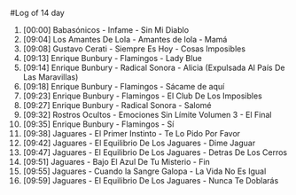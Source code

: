#Log of 14 day

1. [00:00] Babasónicos - Infame - Sin Mi Diablo
1. [09:04] Los Amantes De Lola - Amantes de lola - Mamá
1. [09:08] Gustavo Cerati - Siempre Es Hoy - Cosas Imposibles
1. [09:13] Enrique Bunbury - Flamingos - Lady Blue
1. [09:14] Enrique Bunbury - Radical Sonora - Alicia (Expulsada Al País De Las Maravillas)
1. [09:18] Enrique Bunbury - Flamingos - Sácame de aquí
1. [09:23] Enrique Bunbury - Flamingos - El Club De Los Imposibles
1. [09:27] Enrique Bunbury - Radical Sonora - Salomé
1. [09:32] Rostros Ocultos - Emociones Sin Límite Volumen 3 - El Final
1. [09:35] Enrique Bunbury - Flamingos - Sí
1. [09:38] Jaguares - El Primer Instinto - Te Lo Pido Por Favor
1. [09:42] Jaguares - El Equilibrio De Los Jaguares - Dime Jaguar
1. [09:47] Jaguares - El Equilibrio De Los Jaguares - Detras De Los Cerros
1. [09:51] Jaguares - Bajo El Azul De Tu Misterio - Fin
1. [09:55] Jaguares - Cuando la Sangre Galopa - La Vida No Es Igual
1. [09:59] Jaguares - El Equilibrio De Los Jaguares - Nunca Te Doblarás
